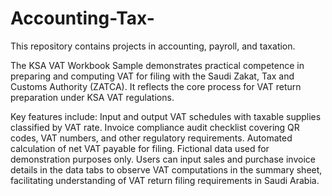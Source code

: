 # Accounting-Tax-
This repository contains projects in accounting, payroll, and taxation.

The KSA VAT Workbook Sample demonstrates practical competence in preparing and computing VAT for filing with the Saudi Zakat, Tax and Customs Authority (ZATCA). It reflects the core process for VAT return preparation under KSA VAT regulations.

Key features include:
Input and output VAT schedules with taxable supplies classified by VAT rate.
Invoice compliance audit checklist covering QR codes, VAT numbers, and other regulatory requirements.
Automated calculation of net VAT payable for filing.
Fictional data used for demonstration purposes only.
Users can input sales and purchase invoice details in the data tabs to observe VAT computations in the summary sheet, facilitating understanding of VAT return filing requirements in Saudi Arabia.
